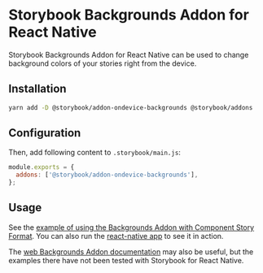 # Storybook Backgrounds Addon for React Native

Storybook Backgrounds Addon for React Native can be used to change background colors of your stories right from the device.

## Installation

```sh
yarn add -D @storybook/addon-ondevice-backgrounds @storybook/addons
```

## Configuration

Then, add following content to `.storybook/main.js`:

```js
module.exports = {
  addons: ['@storybook/addon-ondevice-backgrounds'],
};
```

## Usage

See the [example of using the Backgrounds Addon with Component Story Format](../../examples/expo-example/components/BackgroundExample/BackgroundCsf.stories.tsx). You can also run the [react-native app](../../examples/expo-example) to see it in action.

The [web Backgrounds Addon documentation](https://storybook.js.org/docs/react/essentials/backgrounds) may also be useful, but the examples there have not been tested with Storybook for React Native.
